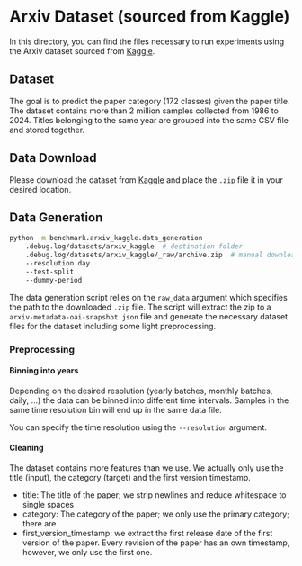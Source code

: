 # Arxiv Dataset (sourced from Kaggle)

In this directory, you can find the files necessary to run experiments using the Arxiv dataset sourced from [Kaggle](https://www.kaggle.com/datasets/Cornell-University/arxiv/data).

## Dataset

The goal is to predict the paper category (172 classes) given the paper title.
The dataset contains more than 2 million samples collected from 1986 to 2024.
Titles belonging to the same year are grouped into the same CSV file and stored together.

## Data Download

Please download the dataset from [Kaggle](https://www.kaggle.com/datasets/Cornell-University/arxiv/data) and place the `.zip` file it in your desired location.

## Data Generation

```bash
python -m benchmark.arxiv_kaggle.data_generation
    .debug.log/datasets/arxiv_kaggle  # destination folder
    .debug.log/datasets/arxiv_kaggle/_raw/archive.zip  # manual download from Kaggle
    --resolution day
    --test-split
    --dummy-period
```

The data generation script relies on the `raw_data` argument which specifies the path to the downloaded `.zip` file. The script will extract the zip to a `arxiv-metadata-oai-snapshot.json` file and generate the necessary dataset files for the dataset including some light preprocessing.

### Preprocessing

#### Binning into years

Depending on the desired resolution (yearly batches, monthly batches, daily, ...) the data can be binned into different time intervals. Samples in the same time resolution bin will end up in the same data file.

You can specify the time resolution using the `--resolution` argument.

#### Cleaning

The dataset contains more features than we use. We actually only use the title (input), the category (target) and the first version timestamp.

- title: The title of the paper; we strip newlines and reduce whitespace to single spaces
- category: The category of the paper; we only use the primary category; there are
- first_version_timestamp: we extract the first release date of the first version of the paper. Every revision of the paper has an own timestamp, however, we only use the first one.
